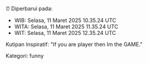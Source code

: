 ⏰ Diperbarui pada:
- WIB: Selasa, 11 Maret 2025 10.35.24 UTC
- WITA: Selasa, 11 Maret 2025 11.35.24 UTC
- WIT: Selasa, 11 Maret 2025 12.35.24 UTC

Kutipan Inspiratif:
"If you are player then Im the GAME."


Kategori: funny

